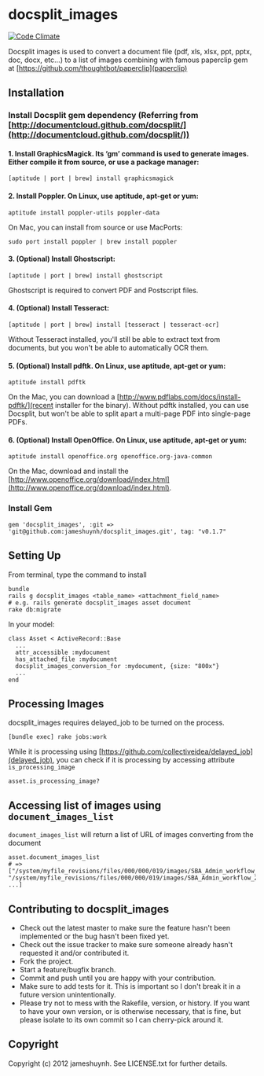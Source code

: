 # docsplit_images

[![Code Climate](https://codeclimate.com/badge.png)](https://codeclimate.com/github/jameshuynh/docsplit_images)

Docsplit images is used to convert a document file (pdf, xls, xlsx, ppt, pptx, doc, docx, etc...) to a list of images combining with famous paperclip gem at [https://github.com/thoughtbot/paperclip](paperclip)

## Installation

### Install Docsplit gem dependency (Referring from [http://documentcloud.github.com/docsplit/](http://documentcloud.github.com/docsplit/))
  
#### 1. Install GraphicsMagick. Its ‘gm’ command is used to generate images. Either compile it from source, or use a package manager:

	[aptitude | port | brew] install graphicsmagick
	
#### 2. Install Poppler. On Linux, use aptitude, apt-get or yum:

	aptitude install poppler-utils poppler-data

On Mac, you can install from source or use MacPorts:

	sudo port install poppler | brew install poppler

#### 3. (Optional) Install Ghostscript:

	[aptitude | port | brew] install ghostscript

Ghostscript is required to convert PDF and Postscript files. 

#### 4. (Optional) Install Tesseract:

	[aptitude | port | brew] install [tesseract | tesseract-ocr]

Without Tesseract installed, you'll still be able to extract text from documents, but you won't be able to automatically OCR them. 

#### 5. (Optional) Install pdftk. On Linux, use aptitude, apt-get or yum:

	aptitude install pdftk
	
On the Mac, you can download a [http://www.pdflabs.com/docs/install-pdftk/](recent installer for the binary). Without pdftk installed, you can use Docsplit, but won't be able to split apart a multi-page PDF into single-page PDFs. 

#### 6. (Optional) Install OpenOffice. On Linux, use aptitude, apt-get or yum:
  
	aptitude install openoffice.org openoffice.org-java-common
  
  On the Mac, download and install the [http://www.openoffice.org/download/index.html](http://www.openoffice.org/download/index.html).

### Install Gem

	gem 'docsplit_images', :git => 'git@github.com:jameshuynh/docsplit_images.git', tag: "v0.1.7"

## Setting Up
	
From terminal, type the command to install
	
	bundle
	rails g docsplit_images <table_name> <attachment_field_name>
	# e.g. rails generate docsplit_images asset document
	rake db:migrate

In your model:

	class Asset < ActiveRecord::Base
	  ...
	  attr_accessible :mydocument
	  has_attached_file :mydocument
	  docsplit_images_conversion_for :mydocument, {size: "800x"}
	  ...
	end

## Processing Images

docsplit_images requires delayed_job to be turned on the process. 

	[bundle exec] rake jobs:work

While it is processing using [https://github.com/collectiveidea/delayed_job](delayed_job), you can check if it is processing by accessing attribute ``is_processing_image``

	asset.is_processing_image?

## Accessing list of images using ``document_images_list``

``document_images_list`` will return a list of URL of images converting from the document

	asset.document_images_list
	# => ["/system/myfile_revisions/files/000/000/019/images/SBA_Admin_workflow_1.png", "/system/myfile_revisions/files/000/000/019/images/SBA_Admin_workflow_2.png", ...]


Contributing to docsplit_images
-------------
 
* Check out the latest master to make sure the feature hasn't been implemented or the bug hasn't been fixed yet.
* Check out the issue tracker to make sure someone already hasn't requested it and/or contributed it.
* Fork the project.
* Start a feature/bugfix branch.
* Commit and push until you are happy with your contribution.
* Make sure to add tests for it. This is important so I don't break it in a future version unintentionally.
* Please try not to mess with the Rakefile, version, or history. If you want to have your own version, or is otherwise necessary, that is fine, but please isolate to its own commit so I can cherry-pick around it.

Copyright
-------------

Copyright (c) 2012 jameshuynh. See LICENSE.txt for
further details.